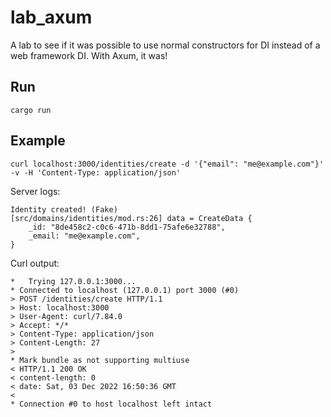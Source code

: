 # lab_axum

A lab to see if it was possible to use normal constructors for DI instead of a web framework DI. With Axum, it was!

## Run

`cargo run`

## Example

`curl localhost:3000/identities/create -d '{"email": "me@example.com"}' -v -H 'Content-Type: application/json'`

Server logs:

```
Identity created! (Fake)
[src/domains/identities/mod.rs:26] data = CreateData {
    _id: "8de458c2-c0c6-471b-8dd1-75afe6e32788",
    _email: "me@example.com",
}
```

Curl output:

```
*   Trying 127.0.0.1:3000...
* Connected to localhost (127.0.0.1) port 3000 (#0)
> POST /identities/create HTTP/1.1
> Host: localhost:3000
> User-Agent: curl/7.84.0
> Accept: */*
> Content-Type: application/json
> Content-Length: 27
>
* Mark bundle as not supporting multiuse
< HTTP/1.1 200 OK
< content-length: 0
< date: Sat, 03 Dec 2022 16:50:36 GMT
<
* Connection #0 to host localhost left intact
```
